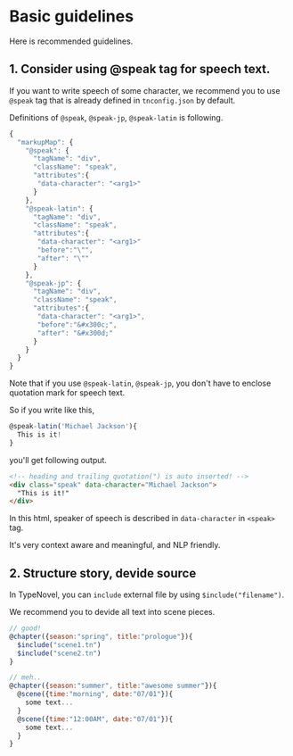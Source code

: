 # Basic guidelines

Here is recommended guidelines.

## 1. Consider using @speak tag for speech text.

If you want to write speech of some character, we recommend you to use `@speak` tag that is already defined in  `tnconfig.json` by default.

Definitions of `@speak`, `@speak-jp`, `@speak-latin` is following.

```javascript
{
  "markupMap": {
    "@speak": {
      "tagName": "div",
      "className": "speak",
      "attributes":{
	   "data-character": "<arg1>"
      }
    },
    "@speak-latin": {
      "tagName": "div",
      "className": "speak",
      "attributes":{
	   "data-character": "<arg1>"
       "before":"\"",
       "after": "\""
      }
    },
    "@speak-jp": {
      "tagName": "div",
      "className": "speak",
      "attributes":{
	   "data-character": "<arg1>",
       "before":"&#x300c;",
       "after": "&#x300d;"
      }
    }
  }
}
```

Note that if you use `@speak-latin`, `@speak-jp`, you don't have to enclose quotation mark for speech text.

So if you write like this,

```javascript
@speak-latin('Michael Jackson'){
  This is it!
}
```

you'll get following output.

```html
<!-- heading and trailing quotation(") is auto inserted! -->
<div class="speak" data-character="Michael Jackson">
  "This is it!"
</div>
```

In this html, speaker of speech is described in `data-character` in `<speak>` tag.

It's very context aware and meaningful, and NLP friendly.

## 2. Structure story, devide source

In TypeNovel, you can `include` external file by using `$include("filename")`.

We recommend you to devide all text into scene pieces.

```javascript
// good!
@chapter({season:"spring", title:"prologue"}){
  $include("scene1.tn")
  $include("scene2.tn")
}

// meh..
@chapter({season:"summer", title:"awesome summer"}){
  @scene({time:"morning", date:"07/01"}){
    some text...
  }
  @scene({time:"12:00AM", date:"07/01"}){
    some text...
  }
}
```
